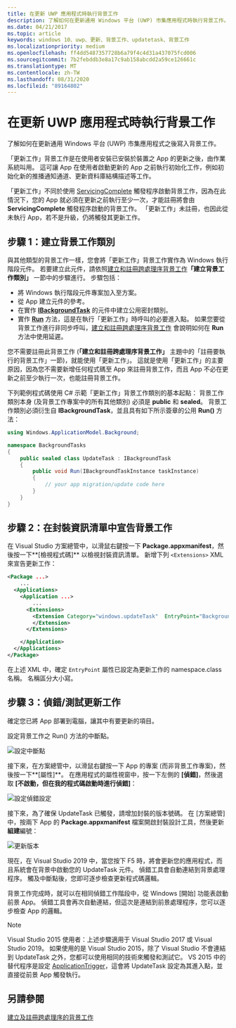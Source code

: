 ```yaml
---
title: 在更新 UWP 應用程式時執行背景工作
description: 了解如何在更新通用 Windows 平台 (UWP) 市集應用程式時執行背景工作。
ms.date: 04/21/2017
ms.topic: article
keywords: windows 10、uwp、更新、背景工作、updatetask、背景工作
ms.localizationpriority: medium
ms.openlocfilehash: ff4dd5487357728b6a79f4c4d31a437075fcd006
ms.sourcegitcommit: 7b2febddb3e8a17c9ab158abcdd2a59ce126661c
ms.translationtype: MT
ms.contentlocale: zh-TW
ms.lasthandoff: 08/31/2020
ms.locfileid: "89164802"
---
```

# <a name="run-a-background-task-when-your-uwp-app-is-updated"></a>在更新 UWP 應用程式時執行背景工作

了解如何在更新通用 Windows 平台 (UWP) 市集應用程式之後寫入背景工作。

「更新工作」背景工作是在使用者安裝已安裝於裝置之 App 的更新之後，由作業系統叫用。 這可讓 App 在使用者啟動更新的 App 之前執行初始化工作，例如初始化新的推播通知通道、更新資料庫結構描述等工作。

「更新工作」不同於使用 [ServicingComplete](/uwp/api/Windows.ApplicationModel.Background.SystemTriggerType) 觸發程序啟動背景工作，因為在此情況下，您的 App 就必須在更新之前執行至少一次，才能註冊將會由 **ServicingComplete** 觸發程序啟動的背景工作。  「更新工作」未註冊，也因此從未執行 App，若不是升級，仍將觸發其更新工作。

## <a name="step-1-create-the-background-task-class"></a>步驟 1：建立背景工作類別

與其他類型的背景工作一樣，您會將「更新工作」背景工作實作為 Windows 執行階段元件。 若要建立此元件，請依照[建立和註冊跨處理序背景工作](./create-and-register-a-background-task.md)**「建立背景工作類別」** 一節中的步驟進行。 步驟包括：

- 將 Windows 執行階段元件專案加入至方案。
- 從 App 建立元件的參考。
- 在實作 [**IBackgroundTask**](/uwp/api/Windows.ApplicationModel.Background.IBackgroundTask) 的元件中建立公用密封類別。
- 實作 [**Run**](/uwp/api/windows.applicationmodel.background.ibackgroundtask.run) 方法，這是在執行「更新工作」時呼叫的必要進入點。 如果您要從背景工作進行非同步呼叫，[建立和註冊跨處理序背景工作](./create-and-register-a-background-task.md) 會說明如何在 **Run** 方法中使用延遲。

您不需要註冊此背景工作 (**「建立和註冊跨處理序背景工作」** 主題中的「註冊要執行的背景工作」一節)，就能使用「更新工作」。 這就是使用「更新工作」的主要原因，因為您不需要新增任何程式碼至 App 來註冊背景工作，而且 App 不必在更新之前至少執行一次，也能註冊背景工作。

下列範例程式碼使用 C# 示範「更新工作」背景工作類別的基本起點： 背景工作類別本身 (及背景工作專案中的所有其他類別) 必須是 **public** 和 **sealed**。 背景工作類別必須衍生自 **IBackgroundTask**，並且具有如下所示簽章的公用 **Run()** 方法：

```cs
using Windows.ApplicationModel.Background;

namespace BackgroundTasks
{
    public sealed class UpdateTask : IBackgroundTask
    {
        public void Run(IBackgroundTaskInstance taskInstance)
        {
            // your app migration/update code here
        }
    }
}
```

## <a name="step-2-declare-your-background-task-in-the-package-manifest"></a>步驟 2：在封裝資訊清單中宣告背景工作

在 Visual Studio 方案總管中，以滑鼠右鍵按一下 **Package.appxmanifest**，然後按一下**\[檢視程式碼\]** 以檢視封裝資訊清單。 新增下列 `<Extensions>` XML 來宣告更新工作：

```XML
<Package ...>
    ...
  <Applications>  
    <Application ...>  
        ...
      <Extensions>  
        <Extension Category="windows.updateTask"  EntryPoint="BackgroundTasks.UpdateTask">  
        </Extension>  
      </Extensions>

    </Application>  
  </Applications>  
</Package>
```

在上述 XML 中，確定 `EntryPoint` 屬性已設定為更新工作的 namespace.class 名稱。 名稱區分大小寫。

## <a name="step-3-debugtest-your-update-task"></a>步驟 3：偵錯/測試更新工作

確定您已將 App 部署到電腦，讓其中有要更新的項目。

設定背景工作之 Run() 方法的中斷點。

![設定中斷點](images/run-func-breakpoint.png)

接下來，在方案總管中，以滑鼠右鍵按一下 App 的專案 (而非背景工作專案)，然後按一下**\[屬性\]**。 在應用程式的屬性視窗中，按一下左側的 **\[偵錯\]**，然後選取 **\[不啟動，但在我的程式碼啟動時進行偵錯\]**：

![設定偵錯設定](images/do-not-launch-but-debug.png)

接下來，為了確保 UpdateTask 已觸發，請增加封裝的版本號碼。 在 [方案總管] 中，按兩下 App 的 **Package.appxmanifest** 檔案開啟封裝設計工具，然後更新**組建**編號：

![更新版本](images/bump-version.png)

現在，在 Visual Studio 2019 中，當您按下 F5 時，將會更新您的應用程式，而且系統會在背景中啟動您的 UpdateTask 元件。 偵錯工具會自動連結到背景處理程序。 觸及中斷點後，您即可逐步檢查更新程式碼邏輯。

背景工作完成時，就可以在相同偵錯工作階段中，從 Windows [開始] 功能表啟動前景 App。 偵錯工具會再次自動連結，但這次是連結到前景處理程序，您可以逐步檢查 App 的邏輯。

> [!NOTE]
> Visual Studio 2015 使用者：上述步驟適用于 Visual Studio 2017 或 Visual Studio 2019。 如果使用的是 Visual Studio 2015，除了 Visual Studio 不會連結到 UpdateTask 之外，您都可以使用相同的技術來觸發和測試它。 VS 2015 中的替代程序是設定 [ApplicationTrigger](./trigger-background-task-from-app.md)，這會將 UpdateTask 設定為其進入點，並直接從前景 App 觸發執行。

## <a name="see-also"></a>另請參閱

[建立及註冊跨處理序的背景工作](./create-and-register-a-background-task.md)